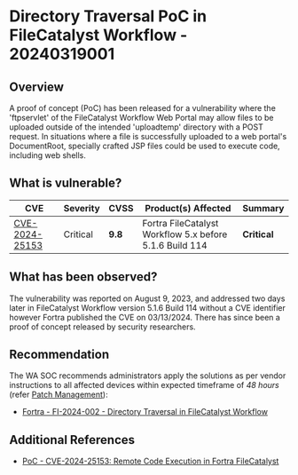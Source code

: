 # Directory Traversal PoC in FileCatalyst Workflow - 20240319001

## Overview

A proof of concept (PoC) has been released for a vulnerability where the 'ftpservlet' of the FileCatalyst Workflow Web Portal may allow files to be uploaded outside of the intended 'uploadtemp' directory with a POST request. In situations where a file is successfully uploaded to a web portal's DocumentRoot, specially crafted JSP files could be used to execute code, including web shells.

## What is vulnerable?

| CVE | Severity | CVSS | Product(s) Affected | Summary      |
| --- | -------- | ---- | ------------------- | ------------ |
| [CVE-2024-25153](https://nvd.nist.gov/vuln/detail/CVE-2024-25153)    |  Critical        | **9.8**    | Fortra FileCatalyst Workflow 5.x before 5.1.6 Build 114 | **Critical** |

## What has been observed?

The vulnerability was reported on August 9, 2023, and addressed two days later in FileCatalyst Workflow version 5.1.6 Build 114 without a CVE identifier however Fortra published the CVE on 03/13/2024. There has since been a proof of concept released by security researchers.

## Recommendation

The WA SOC recommends administrators apply the solutions as per vendor instructions to all affected devices within expected timeframe of *48 hours* (refer [Patch Management](../guidelines/patch-management.md)):

- [Fortra - FI-2024-002 - Directory Traversal in FileCatalyst Workflow](https://www.fortra.com/security/advisory/FI-2024-002)

## Additional References

- [PoC - CVE-2024-25153: Remote Code Execution in Fortra FileCatalyst](https://labs.nettitude.com/blog/cve-2024-25153-remote-code-execution-in-fortra-filecatalyst/)
